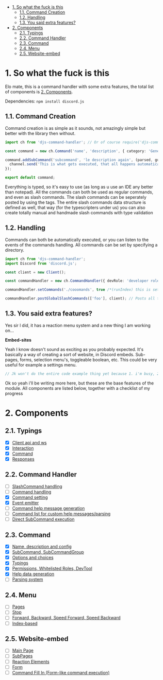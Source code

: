 - [1. So what the fuck is this](#1-so-what-the-fuck-is-this)
  - [1.1. Command Creation](#11-command-creation)
  - [1.2. Handling](#12-handling)
  - [1.3. You said extra features?](#13-you-said-extra-features)
- [2. Components](#2-components)
  - [2.1. Typings](#21-typings)
  - [2.2. Command Handler](#22-command-handler)
  - [2.3. Command](#23-command)
  - [2.4. Menu](#24-menu)
  - [2.5. Website-embed](#25-website-embed)

# 1. So what the fuck is this

Elo mate, this is a command handler with some extra features, the total list of components is [2. Components](#2-components).

Dependencies: `npm install discord.js`

## 1.1. Command Creation

Command creation is as simple as it sounds, not amazingly simple but better with the library then without.

```ts
import ch from 'djs-command-handler'; // Or of course require('djs-command-handler');

const command = new ch.Command('name', 'description', { category: 'General', tags: ['foo'], permField: { permissions: ['MANAGE_MESSAGES', 'BE_COOL'/*not a real permission btw*/] } });

command.addSubCommand('subcommand', 'le description again', (parsed, guild, channel, member) => {
  channel.send('This is what gets executed, that all happens automatically, but can also be done manually');
});

export default command;
```

Everything is typed, so it's easy to use (as long as u use an IDE any better than notepad). All the commands can both be used as regular commands, and even as slash commands. The slash commands can be seperately posted by using the tags. The entire slash commands data structure is defined as well, that way (for the typescripters under us) you can also create totally manual and handmade slash commands with type validation

## 1.2. Handling

Commands can both be automatically executed, or you can listen to the events of the commands handling. All commands can be set by specifying a directory.

```ts
import ch from 'djs-command-handler';
import Discord from 'discord.js';

const client = new Client();

const commandHandler = new ch.CommandHandler({ devRole: 'developer role id' /*every command can be ran by developers*/, prefix: '!' });

commandHandler.setCommands('./cooomands', true /*(runIndex) this is set by default, you should probably leave it to true, will introduce heavy performance issues when disabled*/);

commandHandler.postGlobalSlashCommands(['foo'], client); // Posts all the commands with the tag 'foo'
```

## 1.3. You said extra features?

Yes sir I did, it has a reaction menu system and a new thing I am working on...

**Embed-sites**

Yeah I know doesn't sound as exciting as you probably expected. It's basically a way of creating a sort of website, in Discord embeds. Sub-pages, forms, selection menu's, toggleable boolean, etc. This could be very useful for example a settings menu.

```ts
// Jk won't do the entire code example thing yet because 1. i'm busy, 2. i actually don't know how it will work yet
```

Ok so yeah i'll be writing more here, but these are the base features of the module. All components are listed below, together with a checklist of my progress

# 2. Components

## 2.1. Typings
- [X] <U>Client api and ws</U>
- [X] <U>Interaction</U>
- [X] <U>Command</U>
- [X] <U>Responses</U>

## 2.2. Command Handler
- [ ] <U>SlashCommand handling</U>
- [ ] <U>Command handling</U>
- [X] <U>Command setting</U>
- [X] <U>Event emitter</U>
- [ ] <U>Command help message generation</U>
- [ ] <U>Command list for custom help messages/parsing</U>
- [ ] <U>Direct SubCommand execution</U>

## 2.3. Command
- [X] <U>Name, description and config</U>
- [X] <U>SubCommand, SubCommandGroup</U>
- [X] <U>Options and choices</U>
- [X] <U>Typings</U>
- [X] <U>Permissions, Whitelisted Roles, DevTool</U>
- [X] <U>Help data generation</U>
- [ ] <U>Parsing system</U>

## 2.4. Menu
- [ ] <U>Pages</U>
- [ ] <U>Stop</U>
- [ ] <U>Forward, Backward, Speed Forward, Speed Backward</U>
- [ ] <U>Index-based</U>

## 2.5. Website-embed
- [ ] <U>Main Page</U>
- [ ] <U>SubPages</U>
- [ ] <U>Reaction Elements</U>
- [ ] <U>Form</U>
- [ ] <U>Command Fill In (Form-like command execution)</U>